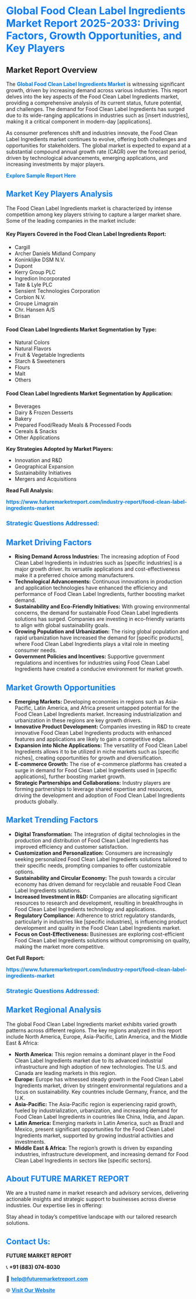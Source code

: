 <h1 style="color: #007BFF;">Global Food Clean Label Ingredients Market Report 2025-2033: Driving Factors, Growth Opportunities, and Key Players</h1>

<section id="overview">
<h2>Market Report Overview</h2>
<p>The <a href="https://www.futuremarketreport.com/industry-report/food-clean-label-ingredients-market" style="color: #007BFF; text-decoration: none;"><strong>Global Food Clean Label Ingredients Market</strong></a> is witnessing significant growth, driven by increasing demand across various industries. This report delves into the key aspects of the Food Clean Label Ingredients market, providing a comprehensive analysis of its current status, future potential, and challenges. The demand for Food Clean Label Ingredients has surged due to its wide-ranging applications in industries such as [insert industries], making it a critical component in modern-day [applications].</p>
<p>As consumer preferences shift and industries innovate, the Food Clean Label Ingredients market continues to evolve, offering both challenges and opportunities for stakeholders. The global market is expected to expand at a substantial compound annual growth rate (CAGR) over the forecast period, driven by technological advancements, emerging applications, and increasing investments by major players.</p>
</section>

<section id="overview">
<p><a href="https://www.futuremarketreport.com/request-sample/reportId=87836" style="color: #007BFF; text-decoration: none;"><strong>Explore Sample Report Here</strong></a></p>
</section>

<section id="key-players">
<h2 style="color: #007BFF;">Market Key Players Analysis</h2>
<p>The Food Clean Label Ingredients market is characterized by intense competition among key players striving to capture a larger market share. Some of the leading companies in the market include:</p>
<h4>Key Players Covered in the Food Clean Label Ingredients Report:</h4>
<ul><li>Cargill</li><li>Archer Daniels Midland Company</li><li>Koninklijke DSM N.V.</li><li>Dupont</li><li>Kerry Group PLC</li><li>Ingredion Incorporated</li><li>Tate &amp; Lyle PLC</li><li>Sensient Technologies Corporation</li><li>Corbion N.V.</li><li>Groupe Limagrain</li><li>Chr. Hansen A/S</li><li>Brisan</li></ul>
<h4>Food Clean Label Ingredients Market Segmentation by Type:</h4>
<ul><li>Natural Colors</li><li>Natural Flavors</li><li>Fruit &amp; Vegetable Ingredients</li><li>Starch &amp; Sweeteners</li><li>Flours</li><li>Malt</li><li>Others</li></ul>

<h4>Food Clean Label Ingredients Market Segmentation by Application:</h4>
<ul><li>Beverages</li><li>Dairy &amp; Frozen Desserts</li><li>Bakery</li><li>Prepared Food/Ready Meals &amp; Processed Foods</li><li>Cereals &amp; Snacks</li><li>Other Applications</li></ul>
<p><strong>Key Strategies Adopted by Market Players:</strong></p>
<ul>
<li>Innovation and R&D</li>
<li>Geographical Expansion</li>
<li>Sustainability Initiatives</li>
<li>Mergers and Acquisitions</li>
</ul>
</section>

<section>
<p><strong>Read Full Analysis: </strong></p><a href="https://www.futuremarketreport.com/industry-report/food-clean-label-ingredients-market" style="color: #007BFF; text-decoration: none;"><strong>https://www.futuremarketreport.com/industry-report/food-clean-label-ingredients-market</strong></a>
<h3 style="color: #007BFF;">Strategic Questions Addressed:</h3>
</section>

<section id="driving-factors">
<h2 style="color: #007BFF;">Market Driving Factors</h2>
<ul>
<li><strong>Rising Demand Across Industries:</strong> The increasing adoption of Food Clean Label Ingredients in industries such as [specific industries] is a major growth driver. Its versatile applications and cost-effectiveness make it a preferred choice among manufacturers.</li>
<li><strong>Technological Advancements:</strong> Continuous innovations in production and application technologies have enhanced the efficiency and performance of Food Clean Label Ingredients, further boosting market demand.</li>
<li><strong>Sustainability and Eco-Friendly Initiatives:</strong> With growing environmental concerns, the demand for sustainable Food Clean Label Ingredients solutions has surged. Companies are investing in eco-friendly variants to align with global sustainability goals.</li>
<li><strong>Growing Population and Urbanization:</strong> The rising global population and rapid urbanization have increased the demand for [specific products], where Food Clean Label Ingredients plays a vital role in meeting consumer needs.</li>
<li><strong>Government Policies and Incentives:</strong> Supportive government regulations and incentives for industries using Food Clean Label Ingredients have created a conducive environment for market growth.</li>
</ul>
</section>

<section id="growth-opportunities">
<h2 style="color: #007BFF;">Market Growth Opportunities</h2>
<ul>
<li><strong>Emerging Markets:</strong> Developing economies in regions such as Asia-Pacific, Latin America, and Africa present untapped potential for the Food Clean Label Ingredients market. Increasing industrialization and urbanization in these regions are key growth drivers.</li>
<li><strong>Innovative Product Development:</strong> Companies investing in R&D to create innovative Food Clean Label Ingredients products with enhanced features and applications are likely to gain a competitive edge.</li>
<li><strong>Expansion into Niche Applications:</strong> The versatility of Food Clean Label Ingredients allows it to be utilized in niche markets such as [specific niches], creating opportunities for growth and diversification.</li>
<li><strong>E-commerce Growth:</strong> The rise of e-commerce platforms has created a surge in demand for Food Clean Label Ingredients used in [specific applications], further boosting market growth.</li>
<li><strong>Strategic Partnerships and Collaborations:</strong> Industry players are forming partnerships to leverage shared expertise and resources, driving the development and adoption of Food Clean Label Ingredients products globally.</li>
</ul>
</section>

<section id="trending-factors">
<h2 style="color: #007BFF;">Market Trending Factors</h2>
<ul>
<li><strong>Digital Transformation:</strong> The integration of digital technologies in the production and distribution of Food Clean Label Ingredients has improved efficiency and customer satisfaction.</li>
<li><strong>Customization and Personalization:</strong> Consumers are increasingly seeking personalized Food Clean Label Ingredients solutions tailored to their specific needs, prompting companies to offer customizable options.</li>
<li><strong>Sustainability and Circular Economy:</strong> The push towards a circular economy has driven demand for recyclable and reusable Food Clean Label Ingredients solutions.</li>
<li><strong>Increased Investment in R&D:</strong> Companies are allocating significant resources to research and development, resulting in breakthroughs in Food Clean Label Ingredients technology and applications.</li>
<li><strong>Regulatory Compliance:</strong> Adherence to strict regulatory standards, particularly in industries like [specific industries], is influencing product development and quality in the Food Clean Label Ingredients market.</li>
<li><strong>Focus on Cost-Effectiveness:</strong> Businesses are exploring cost-efficient Food Clean Label Ingredients solutions without compromising on quality, making the market more competitive.</li>
</ul>
</section>

<section>
<p><strong>Get Full Report: </strong></p><a href="https://www.futuremarketreport.com/industry-report/food-clean-label-ingredients-market" style="color: #007BFF; text-decoration: none;"><strong>https://www.futuremarketreport.com/industry-report/food-clean-label-ingredients-market</strong></a>
<h3 style="color: #007BFF;">Strategic Questions Addressed:</h3>
</section>


<section id="regional-analysis">
<h2 style="color: #007BFF;">Market Regional Analysis</h2>
<p>The global Food Clean Label Ingredients market exhibits varied growth patterns across different regions. The key regions analyzed in this report include North America, Europe, Asia-Pacific, Latin America, and the Middle East & Africa:</p>
<ul>
<li><strong>North America:</strong> This region remains a dominant player in the Food Clean Label Ingredients market due to its advanced industrial infrastructure and high adoption of new technologies. The U.S. and Canada are leading markets in this region.</li>
<li><strong>Europe:</strong> Europe has witnessed steady growth in the Food Clean Label Ingredients market, driven by stringent environmental regulations and a focus on sustainability. Key countries include Germany, France, and the U.K.</li>
<li><strong>Asia-Pacific:</strong> The Asia-Pacific region is experiencing rapid growth, fueled by industrialization, urbanization, and increasing demand for Food Clean Label Ingredients in countries like China, India, and Japan.</li>
<li><strong>Latin America:</strong> Emerging markets in Latin America, such as Brazil and Mexico, present significant opportunities for the Food Clean Label Ingredients market, supported by growing industrial activities and investments.</li>
<li><strong>Middle East & Africa:</strong> The region’s growth is driven by expanding industries, infrastructure development, and increasing demand for Food Clean Label Ingredients in sectors like [specific sectors].</li>
</ul>
</section>

<footer>
<h2 style="color: #007BFF;">About FUTURE MARKET REPORT</h2>
<p>We are a trusted name in market research and advisory services, delivering actionable insights and strategic support to businesses across diverse industries. Our expertise lies in offering:</p>

<p>Stay ahead in today’s competitive landscape with our tailored research solutions.</p>

<h2 style="color: #007BFF;">Contact Us:</h2>
<p><strong>FUTURE MARKET REPORT</strong></p>
<p>📞 <strong>+91 (883) 074-8030</strong></p>
<p>📧 <strong><a href="mailto:help@futuremarketreport.com" style="color: #007BFF;">help@futuremarketreport.com</a></strong></p>
<p>🌐 <strong><a href="https://www.futuremarketreport.com/" style="color: #007BFF;">Visit Our Website</a></strong></p>
</footer>
